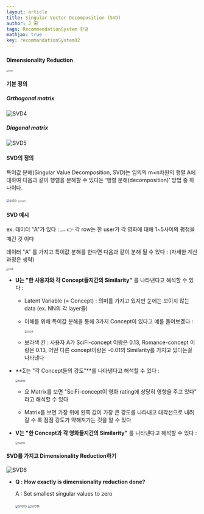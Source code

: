 ```yaml
---
layout: article
title: Singular Vector Decomposition (SVD) 
author: J_宋
tags: RecommendationSystem 한글
mathjax: true
key: recommandationSystem02
---
```




#### Dimensionality Reduction 

 <img src="/assets/images/推荐系统/pic/SVD1.png" alt="SVD1" style="zoom: 33%;" />



#### 기본 정의

##### Orthogonal matrix

![SVD4](/assets/images/推荐系统/pic/SVD4.png)



##### Diagonal matrix

![SVD5](/assets/images/推荐系统/pic/SVD5.png)



#### SVD의 정의 

특이값 분해(Singular Value Decomposition, SVD)는 임의의 m×n차원의 행렬 A에 대하여 다음과 같이 행렬을 분해할 수 있다는 ‘행렬 분해(decomposition)’ 방법 중 하나이다.

<img src="/assets/images/推荐系统/pic/SVD3.png" alt="SVD3" style="zoom: 50%;" />

<img src="/assets/images/推荐系统/pic/SVD11.png" alt="SVD11" style="zoom: 35%;" />



#### SVD 예시

ex.  데이터 "A"가 있다 :  <img src="/assets/images/推荐系统/pic/SVD7.png" alt="SVD7" style="zoom:25%;" />  👉 각 row는 한 user가 각 영화에 대해 1~5사이의 평점을 매긴 것 이다 



데이터 "A" 를 가지고 특이값 분해를 한다면 다음과 같이 분해 될 수 있다 : (자세한 계산과정은 생략)

<img src="/assets/images/推荐系统/pic/SVD8.png" alt="SVD8" style="zoom:33%;" />

- **U는 "한 사용자와 각 Concept들지간의 Similarity"** 를 나타낸다고 해석할 수 있다 :

  -  Latent Variable (= Concept) : 의미를 가지고 있지만 눈에는 보이지 않는 data (ex. NN의 각 layer들)

  - 이해를 위해 특이값 분해을 통해 3가지 Concept이 있다고 예를 들어보겠다 :

     <img src="/assets/images/推荐系统/pic/SVD9.png" alt="SVD9" style="zoom:43%;" />

     

  - 보라색 칸 : 사용자 A가 SciFi-concept 이랑은 0.13, Romance-concept 이랑은 0.13, 어떤 다른 concept이랑은 -0.01의 Similarity를 가지고 있다는걸 나타낸다



- **Σ는 "각 Concept들의 강도"**를 나타낸다고 해석할 수 있다 : 

   <img src="/assets/images/推荐系统/pic/SVD10.png" alt="SVD10" style="zoom:43%;" />

  - 요 Matrix를 보면 "SciFi-concept이 영화 rating에 상당히 영향을 주고 있다" 라고 해석할 수 있다

  - Matrix를 보면 가장 위에 왼쪽 값이 가장 큰 강도를 나타내고 대각선으로 내려갈 수 록 점점 강도가 약해져가는 것을 알 수 있다

    

- **V는 "한 Concept과 각 영화들지간의 Similarity"** 를 나타낸다고 해석할 수 있다 :

   <img src="/assets/images/推荐系统/pic/SVD12.png" alt="SVD12" style="zoom:43%;" />





#### SVD를 가지고 Dimensionality Reduction하기 

 ![SVD6](/assets/images/推荐系统/pic/SVD6.png)



- **Q :** **How exactly is dimensionality reduction done?**

  A : Set smallest singular values to zero

   <img src="/assets/images/推荐系统/pic/SVD13.png" alt="SVD13" style="zoom:50%;" />

   <img src="/assets/images/推荐系统/pic/SVD14.png" alt="SVD14" style="zoom:50%;" />